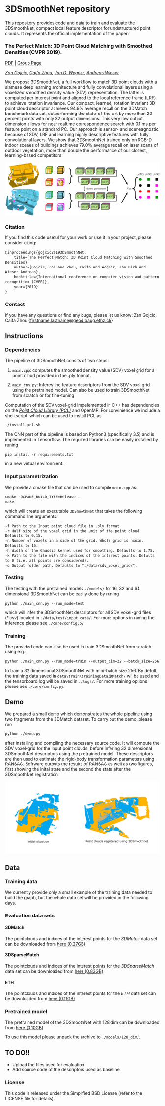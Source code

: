 # 3DSmoothNet repository
This repository provides code and data to train and evaluate the 3DSmoothNet, compact local feature descriptor for undstructured point clouds. It represents the official implementation of the paper:

### The Perfect Match: 3D Point Cloud Matching with Smoothed Densities (CVPR 2019).
[PDF](https://arxiv.org/pdf/1811.06879.pdf) | [Group Page](http://www.gseg.igp.ethz.ch/)

*[Zan Gojcic](https://www.ethz.ch/content/specialinterest/baug/institute-igp/geosensors-and-engineering-geodesy/en/people/scientific-assistance/zan-gojcic.html), [Caifa Zhou](https://www.ethz.ch/content/specialinterest/baug/institute-igp/geosensors-and-engineering-geodesy/en/people/scientific-assistance/caifa-zhou.html), [Jan D. Wegner](http://www.prs.igp.ethz.ch/content/specialinterest/baug/institute-igp/photogrammetry-and-remote-sensing/en/group/people/person-detail.html?persid=186562), [Andreas Wieser](https://www.ethz.ch/content/specialinterest/baug/institute-igp/geosensors-and-engineering-geodesy/en/people/group-head/prof-dr--andreas-wieser.html)*

We propose 3DSmoothNet, a full workflow to match
3D point clouds with a siamese deep learning architecture
and fully convolutional layers using a voxelized smoothed
density value (SDV) representation. The latter is computed per interest point and aligned to the local reference frame (LRF) to achieve rotation invariance. Our compact, learned, rotation invariant 3D point cloud descriptor achieves 94.9% average recall on the 3DMatch benchmark data set, outperforming the state-of-the-art by more than 20 percent points with only 32 output dimensions. This very low output dimension allows for near realtime correspondence search with 0.1 ms per feature point on a standard PC. Our approach is sensor- and sceneagnostic because of SDV, LRF and learning highly descriptive features with fully convolutional layers. We show that 3DSmoothNet trained only on RGB-D indoor scenes
of buildings achieves 79.0% average recall on laser scans
of outdoor vegetation, more than double the performance of our closest, learning-based competitors.

![3DSMoothNet](figures/Network.jpg?raw=true)

### Citation

If you find this code useful for your work or use it in your project, please consider citing:

```shell
@inproceedings{gojcic20193DSmoothNet, 
	title={The Perfect Match: 3D Point Cloud Matching with Smoothed Densities}, 
	author={Gojcic, Zan and Zhou, Caifa and Wegner, Jan Dirk and Wieser Andreas}, 
	booktitle={International conference on computer vision and pattern recognition (CVPR)}, 
	year={2019} 
}
```

### Contact
If you have any questions or find any bugs, please let us know: Zan Gojcic, Caifa Zhou {firstname.lastname@geod.baug.ethz.ch}

## Instructions
### Dependencies
The pipeline of 3DSmoothNet consits of two steps: 

1. `main.cpp`: computes the smoothed density value (SDV) voxel grid for a point cloud provided in the .ply format.

2. `main_cnn.py`: Inferes the feature descriptors from the SDV voxel grid using the pretrained model. Can also be used to train 3DSmoothNet from scratch or for fine-tuning

Computation of the SDV voxel-grid impelemented in C++ has dependencies on the *[Point Cloud Library (PCL)](http://www.pointclouds.org/)* and OpenMP. For convinience we include a shell script, which can be used to install PCL as
```shell
./install_pcl.sh
```

The CNN part of the pipeline is based on Python3 (specifically 3.5) and is implemented in Tensorflow. The required libraries can be easily installed by runing
```shell
pip install -r requirements.txt
```
in a new virtual environment.

### Input parametrization

We provide a cmake file that can be used to compile `main.cpp` as:
```shell
cmake -DCMAKE_BUILD_TYPE=Release .
make
```
which will create an executable `3DSmoothNet` that takes the following command line arguments:

```
-f Path to the Input point cloud file in .ply format
-r Half size of the voxel grid in the unit of the point cloud. Defaults to 0.15.
-n Number of voxels in a side of the grid. Whole grid is nxnxn. Defaults to 16.
-h Width of the Gaussia kernel used for smoothing. Defaults to 1.75.
-k Path to the file with the indices of the interest points. Defults to 0 (i.e. all points are considered).
-o Output folder path. Defaults to "./data/sdv_voxel_grid/".
```

### Testing
The testing with the pretrained models `./models/` for 16, 32 and 64 dimensional 3DSmoothNet can be easily done by runing
```
python ./main_cnn.py --run_mode=test
```
which will infer the 3DSmoothNet descriptors for all SDV voxel-grid files (*.csv) located in `./data/test/input_data/`. For more options in runing the inference please see `./core/config.py`

### Training
The provided code can also be used to train 3DSmoothNet from scratch using e.g.:
```
python ./main_cnn.py --run_mode=train --output_dim=32 --batch_size=256
```
to train a 32 dimensional 3DSmoothNet with mini-batch size 256. By defult, the training data saved in `data\train\trainingData3DMatch\` wil be used and the tensorboard log will be saved in `./logs/`. For more training options please see `./core/config.py`. 


## Demo

We prepared a small demo which demonstrates the whole pipeline using two fragments from the 3DMatch dataset. To carry out the demo, please run 
```
python ./demo.py
```
after installing and compiling the necessary source code. It will compute the SDV voxel-grid for the input point clouds, before infering 32 dimensional 3DSmoothNet descriptors using the pretrained model. These descriptors are then used to estimate the rigid-body transformation parameters using RANSAC. Software outputs the results of RANSAC as well as two figures, first showing the inital state and the second the state after the 3DSmoothNet registration

![3DSMoothNet](figures/demo.png?raw=true)

## Data
### Training data
We currently provide only a small example of the training data needed to build the graph, but the whole data set will be provided in the following days.

### Evaluation data sets
#### 3DMatch
The pointclouds and indices of the interest points for the *3DMatch* data set can be downloaded from [here (0.27GB)](https://share.phys.ethz.ch/~gsg/3DSmoothNet/data/3DMatch.rar)
#### 3DSparseMatch
The pointclouds and indices of the interest points for the *3DSparseMatch* data set can be downloaded from [here (0.83GB)](https://share.phys.ethz.ch/~gsg/3DSmoothNet/data/3DSparseMatch.rar)
#### ETH
The pointclouds and indices of the interest points for the *ETH* data set can be downloaded from [here (0.11GB)](https://share.phys.ethz.ch/~gsg/3DSmoothNet/data/ETH.rar)

### Pretrained model

The pretrained model of the 3DSmoothNet with 128 dim can be downloaded from [here (0.10GB)](https://share.phys.ethz.ch/~gsg/3DSmoothNet/models/128_dim/3DSmoothNet_model_128_dim.rar)

To use this model please unpack the archive to `./models/128_dim/`. 


## TO DO!!
- Upload the files used for evaluation
- Add source code of the descriptors used as baseline


### License
This code is released under the Simplified BSD License (refer to the LICENSE file for details).
